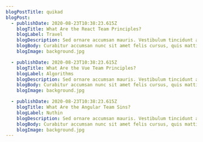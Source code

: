 ```yaml
---
blogPostTitle: quikad
blogPost:
  - publishDate: 2020-08-23T10:38:23.615Z
    blogTitle: What Are the React Team Principles?
    blogLabel: Travel
    blogDescription: Sed ornare accumsan mauris. Vestibulum tincidunt aliquam turpis, sit amet tempor ante sagittis non. Fusce gravida sapien lobortis imperdiet euismod.
    blogBody: Curabitur accumsan nunc sit amet felis cursus, quis mattis justo tristique. Phasellus posuere consequat enim, eget condimentum massa suscipit sit amet. Pellentesque erat diam, malesuada nec lectus nec, pharetra interdum dui. Quisque nec sagittis augue. Quisque rhoncus tellus nec leo eleifend varius. Integer justo odio, accumsan sed rutrum ac, cursus aliquet orci. Phasellus mollis ante metus, id scelerisque mi cursus quis. Sed sed quam molestie, laoreet tortor sit amet, venenatis mi. In tincidunt erat tortor, vel suscipit sem egestas nec. Suspendisse ut lorem hendrerit, dictum mauris in, auctor erat. Pellentesque sit amet magna tortor. Suspendisse eu metus felis.Praesent pulvinar dictum mauris, id maximus lorem tristique interdum. Integer lacinia semper lectus. Duis nec odio purus. Integer quis orci vel est laoreet bibendum malesuada sit amet mi. Morbi sit amet sem nec lectus dapibus semper. Sed elementum tristique lorem id tincidunt. Sed porta dui augue, eget ultrices enim interdum vitae. Nullam porta auctor lorem non maximus. Proin non luctus erat.Ut auctor eleifend purus eu viverra. Mauris facilisis nec velit sed dictum. Cras lobortis, metus eget posuere egestas, ipsum lorem laoreet orci, vitae imperdiet mi est a nulla. Duis eleifend nibh diam, vitae malesuada lectus vulputate in. Vestibulum vitae lorem sed sem fringilla egestas. Pellentesque habitant morbi tristique senectus et netus et malesuada fames ac turpis egestas. In scelerisque tortor nec nulla consectetur, sit amet bibendum elit condimentum. Suspendisse non diam est. Maecenas sed varius arcu, in aliquam libero. Etiam molestie aliquet neque nec feugiat. Interdum et malesuada fames ac ante ipsum primis in faucibus. Nullam posuere augue a nisi lobortis, in rutrum dolor iaculis. Donec in libero ipsum.
    blogImage: background.jpg

  - publishDate: 2020-08-23T10:38:23.615Z
    blogTitle: What Are the Vue Team Principles?
    blogLabel: Algorithms
    blogDescription: Sed ornare accumsan mauris. Vestibulum tincidunt aliquam turpis, sit amet tempor ante sagittis non. Fusce gravida sapien lobortis imperdiet euismod.
    blogBody: Curabitur accumsan nunc sit amet felis cursus, quis mattis justo tristique. Phasellus posuere consequat enim, eget condimentum massa suscipit sit amet. Pellentesque erat diam, malesuada nec lectus nec, pharetra interdum dui. Quisque nec sagittis augue. Quisque rhoncus tellus nec leo eleifend varius. Integer justo odio, accumsan sed rutrum ac, cursus aliquet orci. Phasellus mollis ante metus, id scelerisque mi cursus quis. Sed sed quam molestie, laoreet tortor sit amet, venenatis mi. In tincidunt erat tortor, vel suscipit sem egestas nec. Suspendisse ut lorem hendrerit, dictum mauris in, auctor erat. Pellentesque sit amet magna tortor. Suspendisse eu metus felis.Praesent pulvinar dictum mauris, id maximus lorem tristique interdum. Integer lacinia semper lectus. Duis nec odio purus. Integer quis orci vel est laoreet bibendum malesuada sit amet mi. Morbi sit amet sem nec lectus dapibus semper. Sed elementum tristique lorem id tincidunt. Sed porta dui augue, eget ultrices enim interdum vitae. Nullam porta auctor lorem non maximus. Proin non luctus erat.Ut auctor eleifend purus eu viverra. Mauris facilisis nec velit sed dictum. Cras lobortis, metus eget posuere egestas, ipsum lorem laoreet orci, vitae imperdiet mi est a nulla. Duis eleifend nibh diam, vitae malesuada lectus vulputate in. Vestibulum vitae lorem sed sem fringilla egestas. Pellentesque habitant morbi tristique senectus et netus et malesuada fames ac turpis egestas. In scelerisque tortor nec nulla consectetur, sit amet bibendum elit condimentum. Suspendisse non diam est. Maecenas sed varius arcu, in aliquam libero. Etiam molestie aliquet neque nec feugiat. Interdum et malesuada fames ac ante ipsum primis in faucibus. Nullam posuere augue a nisi lobortis, in rutrum dolor iaculis. Donec in libero ipsum.
    blogImage: background.jpg

  - publishDate: 2020-08-23T10:38:23.615Z
    blogTitle: What Are the Angular Team Sins?
    blogLabel: Nuthin
    blogDescription: Sed ornare accumsan mauris. Vestibulum tincidunt aliquam turpis, sit amet tempor ante sagittis non. Fusce gravida sapien lobortis imperdiet euismod.
    blogBody: Curabitur accumsan nunc sit amet felis cursus, quis mattis justo tristique. Phasellus posuere consequat enim, eget condimentum massa suscipit sit amet. Pellentesque erat diam, malesuada nec lectus nec, pharetra interdum dui. Quisque nec sagittis augue. Quisque rhoncus tellus nec leo eleifend varius. Integer justo odio, accumsan sed rutrum ac, cursus aliquet orci. Phasellus mollis ante metus, id scelerisque mi cursus quis. Sed sed quam molestie, laoreet tortor sit amet, venenatis mi. In tincidunt erat tortor, vel suscipit sem egestas nec. Suspendisse ut lorem hendrerit, dictum mauris in, auctor erat. Pellentesque sit amet magna tortor. Suspendisse eu metus felis.Praesent pulvinar dictum mauris, id maximus lorem tristique interdum. Integer lacinia semper lectus. Duis nec odio purus. Integer quis orci vel est laoreet bibendum malesuada sit amet mi. Morbi sit amet sem nec lectus dapibus semper. Sed elementum tristique lorem id tincidunt. Sed porta dui augue, eget ultrices enim interdum vitae. Nullam porta auctor lorem non maximus. Proin non luctus erat.Ut auctor eleifend purus eu viverra. Mauris facilisis nec velit sed dictum. Cras lobortis, metus eget posuere egestas, ipsum lorem laoreet orci, vitae imperdiet mi est a nulla. Duis eleifend nibh diam, vitae malesuada lectus vulputate in. Vestibulum vitae lorem sed sem fringilla egestas. Pellentesque habitant morbi tristique senectus et netus et malesuada fames ac turpis egestas. In scelerisque tortor nec nulla consectetur, sit amet bibendum elit condimentum. Suspendisse non diam est. Maecenas sed varius arcu, in aliquam libero. Etiam molestie aliquet neque nec feugiat. Interdum et malesuada fames ac ante ipsum primis in faucibus. Nullam posuere augue a nisi lobortis, in rutrum dolor iaculis. Donec in libero ipsum.
    blogImage: background.jpg
---
```

